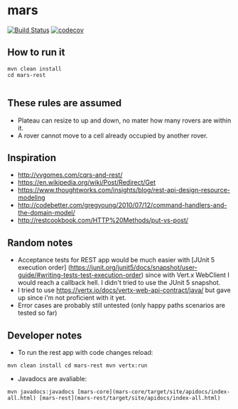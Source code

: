 # mars

[![Build Status](https://travis-ci.org/rodolfodpk/mars.svg?branch=master)](https://travis-ci.org/rodolfodpk/mars)
[![codecov](https://codecov.io/gh/rodolfodpk/mars/branch/master/graph/badge.svg)](https://codecov.io/gh/rodolfodpk/mars)

## How to run it

```
mvn clean install
cd mars-rest


```

## These rules are assumed

* Plateau can resize to up and down, no mater how many rovers are within it.
* A rover cannot move to a cell already occupied by another rover.

## Inspiration

* http://vvgomes.com/cqrs-and-rest/
* https://en.wikipedia.org/wiki/Post/Redirect/Get
* https://www.thoughtworks.com/insights/blog/rest-api-design-resource-modeling
* http://codebetter.com/gregyoung/2010/07/12/command-handlers-and-the-domain-model/
* http://restcookbook.com/HTTP%20Methods/put-vs-post/

## Random notes

* Acceptance tests for REST app would be much easier with [JUnit 5 execution order] (https://junit.org/junit5/docs/snapshot/user-guide/#writing-tests-test-execution-order)
since with Vert.x WebClient I would reach a callback hell. I didn't tried to use the JUnit 5 snapshot.
* I tried to use https://vertx.io/docs/vertx-web-api-contract/java/ but gave up since i'm not proficient with it yet. 
* Error cases are probably still untested (only happy paths scenarios are tested so far)

## Developer notes

* To run the rest app with code changes reload:

``
mvn clean install
cd mars-rest
mvn vertx:run
``

* Javadocs are avaliable:

``
mvn javadocs:javadocs
[mars-core](mars-core/target/site/apidocs/index-all.html)
[mars-rest](mars-rest/target/site/apidocs/index-all.html)
``
